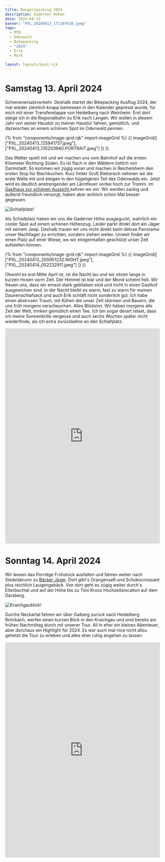 ```yaml
---
title: Bangertpacking 2024
description: Gaderner Höhen 
date: 2024-04-13
banner: "PXL_20240413_171307610.jpeg"
tags:
  - MTB
  - Odenwald
  - Bikepacking
  - "2024"
  - Erik
  - Mark

layout: layouts/post.njk
---
```


# Samstag 13. April 2024

Schienenersatzverkehr. Deshalb startet der Bikepacking Ausflug 2024, der mal wieder ziemlich knapp bemessen in den Kalender gepresst wurde, für mich mit einer Transferetappe von Heidelberg nach Weinheim. Erst dort steige ich in die Regionalbahn zu Erik nach Langen. Wir wollen in diesem Jahr von seiner Haustür zu meiner Haustür fahren, gemütlich, und dazwischen an einem schönen Spot im Odenwald pennen.

{% from "components/image-grid.njk" import imageGrid %}
{{ imageGrid([
 ["PXL_20240413_125941737.jpeg"],["PXL_20240413_135203940.PORTRAIT.jpeg"]
]) }}

Das Wetter spielt mit und wir machen uns vom Bahnhof auf die ersten Kilometer Richtung Süden. Es ist flach in den Wäldern östlich von Darmstadt. So kommen wir zügig voran und machen in Reichelsheim den ersten Stop für Blechkuchen. Kurz hinter Groß Bieberach nehmen wir die erste Welle mit und steigen in den hügeligeren Teil des Odenwalds ein. Jetzt wird es deutlich anstrengender am Lärmfeuer vorbei hoch zur Tromm. Im [Gasthaus zur schönen Aussicht ](https://www.schoene-aussicht-tromm.de/) kehren wir ein. Wir werden zackig und äußerst freundlich versorgt, haben aber wirklich schon Mal besser gegessen. 

![Schlafplatz!](media/PXL_20240413_175435574.jpeg)

Als Schlafplatz haben wir uns die Gaderner Höhe ausgeguckt, wahrlich ein cooler Spot auf einem schönen Höhenzug. Leider parkt direkt dort ein Jäger mit seinem Jeep. Deshalb trauen wir uns nicht direkt beim deluxe Panorama unser Nachtlager zu errichten, sondern ziehen weiter. Unweit findet wir einen Platz auf einer Wiese, wo wir einigermaßen geschützt unser Zelt aufstellen können.

{% from "components/image-grid.njk" import imageGrid %}
{{ imageGrid([
 ["PXL_20240413_200951232.NIGHT.jpeg"],["PXL_20240414_052232911.jpeg"]
]) }}

Obwohl es erst Mitte April ist, ist die Nacht lau und wir sitzen lange in kurzen Hosen vorm Zelt. Der Himmel ist klar und der Mond scheint hell. Wir freuen uns, dass wir erneut stark geblieben sind und nicht in einen Gasthof ausgewichen sind. In der Nacht bleibt es warm, fast zu warm für meinen Daunenschlafsack und auch Erik schläft nicht sonderlich gut. Ich habe einen abstrusen Traum, mit Kühen die unser Zelt stürmen und Bauern, die uns früh morgens verscheuchen. Alles Blödsinn. Wir haben morgens alle Zeit der Welt, trinken gemütlich einen Tee. Ich bin sogar derart relaxt, dass ich meine Sonnenbrille vergesse und auch sechs Wochen später nicht wiederfinde, als ich extra zurückkehre an den Schlafplatz.



<iframe src="https://www.komoot.com/de-de/tour/1500645120/embed?share_token=alDl74EZFYSuA7Y483JgYPkA7Ygo6Jn514U1hA7qLkuhaiAIxG&profile=1" width="100%" height="700" frameborder="0" scrolling="no"></iframe>

# Sonntag 14. April 2024

Wir lassen das Porridge Frühstück ausfallen und fahren weiter nach Siedelsbrunn zu [Bäcker Jäger](https://www.schoene-aussicht-tromm.de/). Dort gibt's Orangensaft und Schokocroissant plus reichlich Laugengebäck. Von dort geht es zügig weiter durch's Eiterbachtal und auf der Höhe bis zu Toni Kroos Hochzeitslocation auf dem Darsberg.

![Kraichgaublick!](media/PXL_20240414_095747887.MP.jpeg)

Durchs Neckartal fahren wir über Gaiberg zurück nach Heidelberg Rohrbach, werfen einen kurzen Blick in den Kraichgau und sind bereits am frühen Nachmittag durch mit unserer Tour. All in eher ein kleines Abenteuer, aber durchaus ein Highlight für 2024. Es war auch mal nice nicht allzu gehetzt die Tour zu erleben und alles eher ruhig angehen zu lassen.



<iframe src="https://www.komoot.com/de-de/tour/1501382077/embed?share_token=ae95u5YY2O2QxhTJJgrWmZSwppHqeeWCWbopw3LFzbUoC5AoBJ&profile=1" width="100%" height="700" frameborder="0" scrolling="no"></iframe>
